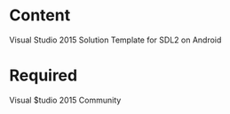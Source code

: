 # Content
Visual Studio 2015 Solution Template for SDL2 on Android

# Required
Visual $tudio 2015 Community

